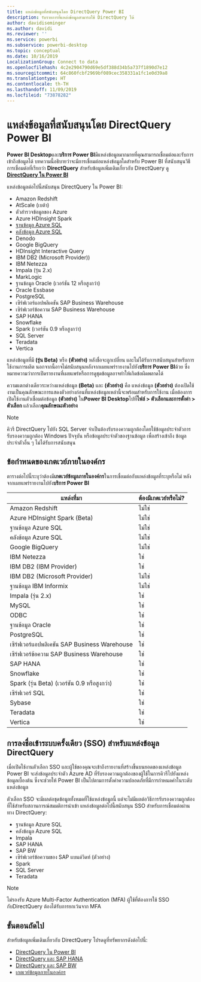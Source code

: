 ```yaml
---
title: แหล่งข้อมูลที่สนับสนุนโดย DirectQuery Power BI
description: รับรายการที่แหล่งข้อมูลสามารถใช้ DirectQuery ได้
author: davidiseminger
ms.author: davidi
ms.reviewer: ''
ms.service: powerbi
ms.subservice: powerbi-desktop
ms.topic: conceptual
ms.date: 10/16/2019
LocalizationGroup: Connect to data
ms.openlocfilehash: 4c2e2904790d69e5df388d34b5a737f1890d7e12
ms.sourcegitcommit: 64c860fcbf2969bf089cec358331a1fc1e0d39a8
ms.translationtype: HT
ms.contentlocale: th-TH
ms.lasthandoff: 11/09/2019
ms.locfileid: "73878282"
---
```

# <a name="data-sources-supported-by-directquery-in-power-bi"></a>แหล่งข้อมูลที่สนับสนุนโดย DirectQuery Power BI

**Power BI Desktop**และ**บริการ Power BI**มีแหล่งข้อมูลมากมายที่คุณสามารถเชื่อมต่อและรับการเข้าถึงข้อมูลได้ บทความนี้อธิบายว่าจะมีการเชื่อมต่อแหล่งข้อมูลใดสำหรับ Power BI ที่สนับสนุนวิธีการเชื่อมต่อที่เรียกว่า **DirectQuery** สำหรับข้อมูลเพิ่มเติมเกี่ยวกับ DirectQuery ดู[ **DirectQuery ใน Power BI**](desktop-directquery-about.md)

แหล่งข้อมูลต่อไปนี้สนับสนุน DirectQuery ใน Power BI:

* Amazon Redshift
* AtScale (เบต้า)
* ตัวสำรวจข้อมูลของ Azure
* Azure HDInsight Spark
* [ฐานข้อมูล Azure SQL](service-azure-sql-database-with-direct-connect.md)
* [คลังข้อมูล Azure SQL](service-azure-sql-data-warehouse-with-direct-connect.md)
* Denodo
* Google BigQuery
* HDInsight Interactive Query
* IBM DB2 (Microsoft Provider))
* IBM Netezza
* Impala (รุ่น 2.x)
* MarkLogic
* ฐานข้อมูล Oracle (เวอร์ชัน 12 หรือสูงกว่า)
* Oracle Essbase
* PostgreSQL
* เซิร์ฟเวอร์แอปพลิเคชัน SAP Business Warehouse
* เซิร์ฟเวอร์ข้อความ SAP Business Warehouse
* SAP HANA
* Snowflake
* Spark (เวอร์ชัน 0.9 หรือสูงกว่า)
* SQL Server
* Teradata
* Vertica

แหล่งข้อมูลที่มี **(รุ่น Beta)** หรือ **(ตัวอย่าง)** หลังชื่อจะถูกเปลี่ยน และไม่ได้รับการสนับสนุนสำหรับการใช้งานการผลิต นอกจากนี้อาจไม่สนับสนุนหลังจากเผยแพร่รายงานไปยัง**บริการ Power BI**ด้วย ซึ่งหมายความว่าการเปิดรายงานที่เผยแพร่หรือการดูชุดข้อมูลอาจทำให้เกิดข้อผิดพลาดได้

ความแตกต่างเดียวระหว่างแหล่งข้อมูล **(Beta)** และ **(ตัวอย่าง)** คือ แหล่งข้อมูล **(ตัวอย่าง)** ต้องเปิดใช้งานเป็นคุณลักษณะการแสดงตัวอย่างก่อนที่แหล่งข้อมูลเหล่านี้จะพร้อมสำหรับการใช้งาน เมื่อต้องการเปิดใช้งานตัวเชื่อมต่อข้อมูล **(ตัวอย่าง)** ใน**Power BI Desktop**ไปที่**ไฟล์ > ตัวเลือกและการตั้งค่า > ตัวเลือก** แล้วเลือก**คุณลักษณะตัวอย่าง**

> [!NOTE]
> คิวรี DirectQuery ไปยัง SQL Server จำเป็นต้องรับรองความถูกต้องโดยใช้ข้อมูลประจำตัวการรับรองความถูกต้อง Windows ปัจจุบัน หรือข้อมูลประจำตัวของฐานข้อมูล เพื่อสร้างเข้าถึง ข้อมูลประจำตัวอื่น ๆ ไม่ได้รับการสนับสนุน
>

## <a name="on-premises-gateway-requirements"></a>ข้อกำหนดของเกตเวย์ภายในองค์กร
ตารางต่อไปนี้ระบุว่าต้องมี**เกตเวย์ข้อมูลภายในองค์กร**ในการเชื่อมต่อกับแหล่งข้อมูลที่ระบุหรือไม่ หลังจากเผยแพร่รายงานไปยัง**บริการ Power BI**

| แหล่งที่มา | ต้องมีเกตเวย์หรือไม่? |
| --- | --- |
| Amazon Redshift |ไม่ใช่ |
| Azure HDInsight Spark (Beta) |ไม่ใช่ |
| ฐานข้อมูล Azure SQL |ไม่ใช่ |
| คลังข้อมูล Azure SQL |ไม่ใช่ |
| Google BigQuery |ไม่ใช่ |
| IBM Netezza |ใช่ |
| IBM DB2 (IBM Provider) |ใช่ |
| IBM DB2 (Microsoft Provider) |ไม่ใช่ |
| ฐานข้อมูล IBM Informix |ไม่ใช่ |
| Impala (รุ่น 2.x) |ใช่ |
| MySQL |ใช่ |
| ODBC |ใช่ |
| ฐานข้อมูล Oracle |ใช่ |
| PostgreSQL |ใช่ |
| เซิร์ฟเวอร์แอปพลิเคชัน SAP Business Warehouse |ใช่ |
| เซิร์ฟเวอร์ข้อความ SAP Business Warehouse |ใช่ |
| SAP HANA |ใช่ |
| Snowflake |ใช่ |
| Spark (รุ่น Beta) (เวอร์ชัน 0.9 หรือสูงกว่า) |ใช่ |
| เซิร์ฟเวอร์ SQL |ใช่ |
| Sybase |ใช่ |
| Teradata |ใช่ |
| Vertica |ใช่ |


## <a name="single-sign-on-sso-for-directquery-sources"></a>การลงชื่อเข้าระบบครั้งเดียว (SSO) สำหรับแหล่งข้อมูล DirectQuery

เมื่อเปิดใช้งานตัวเลือก SSO และผู้ใช้ของคุณจะเข้าถึงรายงานที่สร้างขึ้นบนยอดของแหล่งข้อมูล Power BI จะส่งข้อมูลประจำตัว Azure AD ที่รับรองความถูกต้องของผู้ใช้ในการคิวรีไปยังแหล่งข้อมูลเบื้องต้น ซึ่งจะช่วยให้ Power BI เป็นไปตามการตั้งค่าความปลอดภัยที่มีการกำหนดค่าในระดับแหล่งข้อมูล

ตัวเลือก SSO จะมีผลต่อชุดข้อมูลทั้งหมดที่ใช้แหล่งข้อมูลนี้ แต่จะไม่มีผลต่อวิธีการรับรองความถูกต้องที่ใช้สำหรับสถานการณ์สมมติการนำเข้า แหล่งข้อมูลต่อไปนี้สนับสนุน SSO สำหรับการเชื่อมต่อผ่านทาง DirectQuery:

- ฐานข้อมูล Azure SQL
- คลังข้อมูล Azure SQL
- Impala
- SAP HANA
- SAP BW
- เซิร์ฟเวอร์ข้อความของ SAP แบนด์วิดท์ (ตัวอย่าง)
- Spark
- SQL Server
- Teradata

> [!Note]
> ไม่รองรับ Azure Multi-Factor Authentication (MFA) ผู้ใช้ที่ต้องการใช้ SSO กับDirectQuery ต้องได้รับการยกเว้นจาก MFA

## <a name="next-steps"></a>ขั้นตอนถัดไป
สำหรับข้อมูลเพิ่มเติมเกี่ยวกับ DirectQuery โปรดดูที่ทรัพยากรดังต่อไปนี้:

* [DirectQuery ใน Power BI](desktop-directquery-about.md)
* [DirectQuery และ SAP HANA](desktop-directquery-sap-hana.md)
* [DirectQuery และ SAP BW](desktop-directquery-sap-bw.md)
* [เกตเวย์ข้อมูลภายในองค์กร](service-gateway-onprem.md)

